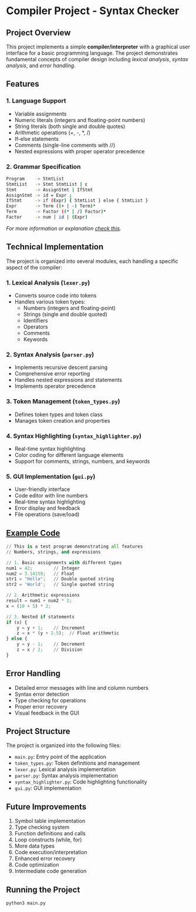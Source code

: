 # Compiler Project - Syntax Checker

## Project Overview

This project implements a simple **compiler/interpreter** with a graphical user interface for a basic programming language. The project demonstrates fundamental concepts of compiler design including _lexical analysis_, _syntax analysis_, and _error handling_.

## Features

### 1. Language Support

- Variable assignments
- Numeric literals (integers and floating-point numbers)
- String literals (both single and double quotes)
- Arithmetic operations (+, -, \*, /)
- If-else statements
- Comments (single-line comments with //)
- Nested expressions with proper operator precedence

### 2. Grammar Specification

```bash
Program    -> StmtList
StmtList   -> Stmt StmtList | ε
Stmt       -> AssignStmt | IfStmt
AssignStmt -> id = Expr ;
IfStmt     -> if (Expr) { StmtList } else { StmtList }
Expr       -> Term ((+ | -) Term)*
Term       -> Factor ((* | /) Factor)*
Factor     -> num | id | (Expr)
```

_For more information or explanation [check this](./grammar_rules.md)._

## Technical Implementation

The project is organized into several modules, each handling a specific aspect of the compiler:

### 1. Lexical Analysis (`lexer.py`)

- Converts source code into tokens
- Handles various token types:
  - Numbers (integers and floating-point)
  - Strings (single and double quoted)
  - Identifiers
  - Operators
  - Comments
  - Keywords

### 2. Syntax Analysis (`parser.py`)

- Implements recursive descent parsing
- Comprehensive error reporting
- Handles nested expressions and statements
- Implements operator precedence

### 3. Token Management (`token_types.py`)

- Defines token types and token class
- Manages token creation and properties

### 4. Syntax Highlighting (`syntax_highlighter.py`)

- Real-time syntax highlighting
- Color coding for different language elements
- Support for comments, strings, numbers, and keywords

### 5. GUI Implementation (`gui.py`)

- User-friendly interface
- Code editor with line numbers
- Real-time syntax highlighting
- Error display and feedback
- File operations (save/load)

## [Example Code](./example.txt)

```python
// This is a test program demonstrating all features
// Numbers, strings, and expressions

// 1. Basic assignments with different types
num1 = 42;        // Integer
num2 = 3.14159;   // Float
str1 = "Hello";   // Double quoted string
str2 = 'World';   // Single quoted string

// 2. Arithmetic expressions
result = num1 + num2 * 2;
x = (10 + 5) * 2;

// 3. Nested if statements
if (x) {
    y = y + 1;    // Increment
    z = x * (y + 2.5);  // Float arithmetic
} else {
    y = y - 1;    // Decrement
    z = x / 2;    // Division
}
```

## Error Handling

- Detailed error messages with line and column numbers
- Syntax error detection
- Type checking for operations
- Proper error recovery
- Visual feedback in the GUI

## Project Structure

The project is organized into the following files:

- `main.py`: Entry point of the application
- `token_types.py`: Token definitions and management
- `lexer.py`: Lexical analysis implementation
- `parser.py`: Syntax analysis implementation
- `syntax_highlighter.py`: Code highlighting functionality
- `gui.py`: GUI implementation

## Future Improvements

1. Symbol table implementation
2. Type checking system
3. Function definitions and calls
4. Loop constructs (while, for)
5. More data types
6. Code execution/interpretation
7. Enhanced error recovery
8. Code optimization
9. Intermediate code generation

## Running the Project

```bash
python3 main.py
```
